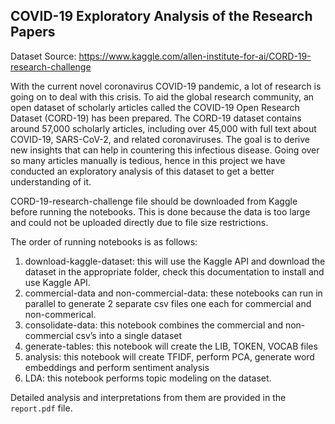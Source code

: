 ## COVID-19 Exploratory Analysis of the Research Papers

Dataset Source: https://www.kaggle.com/allen-institute-for-ai/CORD-19-research-challenge

With the current novel coronavirus COVID-19 pandemic, a lot of research is going on to deal with this crisis. To aid the global research community, an open dataset of scholarly articles called the COVID-19 Open Research Dataset (CORD-19) has been prepared. The CORD-19 dataset contains around 57,000 scholarly articles, including over 45,000 with full text about COVID-19, SARS-CoV-2, and related coronaviruses. The goal is to derive new insights that can help in countering this infectious disease. Going over so many articles manually is tedious, hence in this project we have conducted an exploratory analysis of this dataset to get a better understanding of it.

CORD-19-research-challenge file should be downloaded from Kaggle before running the notebooks. This is done because the data is too large and could not be uploaded directly due to file size restrictions.

The order of running notebooks is as follows:

1. download-kaggle-dataset: this will use the Kaggle API and download the dataset in the appropriate folder, check this documentation to install and use Kaggle API.
2. commercial-data and non-commercial-data: these notebooks can run in parallel to generate 2 separate csv files one each for commercial and non-commerical.
3. consolidate-data: this notebook combines the commercial and non-commercial csv’s into a single dataset
4. generate-tables: this notebook will create the LIB, TOKEN, VOCAB files
5. analysis: this notebook will create TFIDF, perform PCA, generate word embeddings and perform sentiment analysis
6. LDA: this notebook performs topic modeling on the dataset.

Detailed analysis and interpretations from them are provided in the `report.pdf` file.
